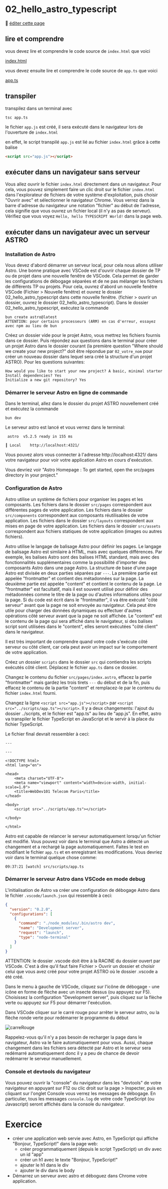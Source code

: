 # 02_hello_astro_typescript

:memo: [éditer cette page](https://gitlab.com/-/ide/project/webdev101/webdev101.gitlab.io/edit/main/-/public/02_hello_html_typescript/README.md)

## lire et comprendre

vous devez lire et comprendre le code source de `index.html` que voici

[index.html](index.html ":include :type=code html")

vous devez ensuite lire et comprendre le code source de `app.ts` que voici

[app.ts](app.ts ":include :type=code typescript")

## transpiler

transpilez dans un terminal avec

```terminal
tsc app.ts
```

le fichier `app.js` est créé, il sera exécuté dans le navigateur lors de l'ouverture de `index.html`

en effet, le script transpilé `app.js` est lié au fichier `index.html` grâce à cette balise

```html
<script src="app.js"></script>
```

## exécuter dans un navigateur sans serveur 

Vous allez ouvrir le fichier `index.html` directement dans un navigateur. Pour cela, vous pouvez simplement faire un clic droit sur le fichier `index.html` dans l'explorateur de fichiers de votre système d'exploitation, puis choisir "Ouvrir avec" et sélectionner le navigateur Chrome. Vous verrez dans la barre d'adresse du navigateur une notation "fichier" au début de l'adresse, cela signifie que vous ouvrez un fichier local (il n'y as pas de serveur).
Vérifiez que vous voyez `Hello, hello TYPESCRIPT World!` dans la page web.

## exécuter dans un navigateur avec un serveur ASTRO

### Installation de Astro

Vous devez d'abord démarrer un serveur local, pour cela nous allons utiliser Astro.
Une bonne pratique avec VSCode est d'ouvrir chaque dossier de TP ou de projet dans une nouvelle fenêtre de VSCode. Cela permet de garder les configurations de débogage séparées et de ne pas mélanger les fichiers de différents TP ou projets.
Pour cela, ouvrez d'abord un nouvelle fenêtre VSCode (Fichier > Nouvelle fenêtre) et ouvrez le dossier 02_hello_astro_typescript dans cette nouvelle fenêtre. (fichier > ouvrir un dossier, ouvrez le dossier 02_hello_astro_typescript).
Dans le dossier 02_hello_astro_typescript, exécutez la commande

```terminal
bun create astro@latest
ATTENTION: pour certains processeurs (ARM) en cas d'erreur, essayez avec npm au lieu de bun
```

Créez un dossier vide pour le projet Astro, vous mettrez les fichiers fournis dans ce dossier.
Puis répondez aux questions dans le terminal pour créer un projet Astro dans le dossier courant (la première question "Where should we create your new project?" doit être répondue par `02_votre_nom` pour créer un nouveau dossier dans lequel sera créé la structure d'un projet ASTRO). Pour les questions suivantes:
```terminal
How would you like to start your new project? A basic, minimal starter
Install dependencies? Yes
Initialize a new git repository? Yes
```

### Démarrer le serveur Astro en ligne de commande

Dans le terminal, allez dans le dossier du projet ASTRO nouvellement créé et exécutez la commande

```terminal
bun dev
```

Le serveur astro est lancé et vous verrez dans le terminal:
    
```terminal
 astro  v5.2.5 ready in 155 ms

┃ Local    http://localhost:4321/
```

Vous pouvez alors vous connecter à l'adresse http://localhost:4321/ dans votre navigateur pour voir votre application Astro en cours d'exécution.

Vous devriez voir "Astro Homepage : To get started, open the src/pages directory in your project."

### Configuration de Astro

Astro utilise un système de fichiers pour organiser les pages et les composants. Les fichiers dans le dossier `src/pages` correspondent aux différentes pages de votre application. Les fichiers dans le dossier `src/components` correspondent aux composants réutilisables de votre application. Les fichiers dans le dossier `src/layouts` correspondent aux mises en page de votre application. Les fichiers dans le dossier `src/assets` correspondent aux fichiers statiques de votre application (images ou autres fichiers).

Astro utilise le langage de balisage Astro pour définir les pages. Le langage de balisage Astro est similaire à HTML, mais avec quelques différences. Par exemple, les balises Astro sont des balises HTML standard, mais avec des fonctionnalités supplémentaires comme la possibilité d'importer des composants Astro dans une page Astro.
La structure de base d'une page Astro est divisée en deux parties séparées par `---`. La première partie est appelée "frontmatter" et contient des métadonnées sur la page. La deuxième partie est appelée "content" et contient le contenu de la page.
Le "frontmatter" est facultatif, mais il est souvent utilisé pour définir des métadonnées comme le titre de la page ou d'autres informations utiles pour la page. Si du code est écrit dans le "frontmatter", il va être exécuté "côté serveur" avant que la page ne soit envoyée au navigateur. Cela peut être utile pour charger des données dynamiques ou effectuer d'autres opérations côté serveur avant que la page ne soit affichée. Le "content" est le contenu de la page qui sera affiché dans le navigateur, si des balises script sont utilisées dans le "content", elles seront exécutées "côté client" dans le navigateur.

Il est très important de comprendre quand votre code s'exécute côté serveur ou côté client, car cela peut avoir un impact sur le comportement de votre application.

Créez un dossier `scripts` dans le dossier `src` qui contiendra les scripts exécutés côté client. Déplacez le fichier `app.ts` dans ce dossier. 

Changez le contenu du fichier `src/pages/index.astro`, effacez la partie "frontmatter" mais gardez les trois tirets `---` du début et de la fin, puis effacez le contenu de la partie "content" et remplacez-le par le contenu du fichier `index.html` fourni.

Changez la ligne `<script src="app.js"></script>` par `<script src="../scripts/app.ts"></script>`. Il y a deux changements: l'ajout du dossier ../scripts, et le fichier est "app.ts" au lieu de "app.js". En effet, astro va transpiler le fichier TypeScript en JavaScript et le servir à la place du fichier TypeScript.

Le fichier final devrait ressembler à ceci:

```astro
---

---

<!DOCTYPE html>
<html lang="en">

<head>
    <meta charset="UTF-8">
    <meta name="viewport" content="width=device-width, initial-scale=1.0">
    <title>WebDev101 Telecom Paris</title>
</head>

<body>
    <script src="../scripts/app.ts"></script>
    
</body>

</html>
```

Astro est capable de relancer le serveur automatiquement lorsqu'un fichier est modifié. Vous pouvez voir dans le terminal que Astro a détecté un changement et a rechargé la page automatiquement. Faites le test en modifiant le fichier `app.ts` et en enregistrant les modifications. Vous devriez voir dans le terminal quelque chose comme:

```terminal
09:37:21 [watch] src/scripts/app.ts
```

### Démarrer le serveur Astro dans VSCode en mode debug

L'initialisation de Astro va créer une configuration de débogage Astro dans le fichier `.vscode/launch.json` qui ressemble à ceci: 

```json
{
  "version": "0.2.0",
  "configurations": [
    {
      "command": "./node_modules/.bin/astro dev",
      "name": "Development server",
      "request": "launch",
      "type": "node-terminal"
    }
  ]
}
```

ATTENTION: le dossier .vscode doit être à la RACINE du dossier ouvert par VSCode. C'est à dire qu'il faut faire Fichier > Ouvrir un dossier et choisir celui que vous avez créé pour votre projet ASTRO où le dossier .vscode a été créé.

Dans le menu à gauche de VSCode, cliquez sur l'icône de débogage - une icône en forme de flèche avec un insecte dessus (ou appuyez sur F5). Choisissez la configuration "Development server", puis cliquez sur la flèche verte ou appuyez sur F5 pour démarrer l'exécution. 

Dans VSCode cliquer sur le carré rouge pour arrêter le serveur astro, ou la flèche ronde verte pour redémarrer le programme du début

![carreRouge](carreRouge.png)

Rappelez-vous qu'il n'y a pas besoin de recharger la page dans le navigateur, Astro va le faire automatiquement pour vous. Aussi, chaque changement dans les fichiers sera détecté par Astro et le serveur sera redémarré automatiquement donc il y a peu de chance de devoir redémarrer le serveur manuellement.

### Console et devtools du navigateur

Vous pouvez ouvrir la "console" du navigateur dans les "devtools" de votre navigateur en appuyant sur F12 ou clic droit sur la page > Inspecter, puis en cliquant sur l'onglet Console vous verrez les messages de débogage.
En particulier, tous les messages `console.log` de votre code TypeScript (ou Javascript) seront affichés dans la console du navigateur.

# Exercice

- créer une application web servie avec Astro, en TypeScript qui affiche "Bonjour, TypeScript!" dans la page web:
  - créer programmatiquement (depuis le script TypeScript) un div avec un id "app"
  - créer un h1 avec le texte "Bonjour, TypeScript!"
  - ajouter le h1 dans le div
  - ajouter le div dans le body
- Démarrez un serveur avec astro et déboguez dans Chrome votre application.